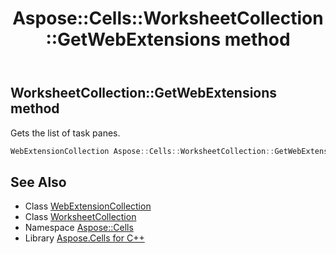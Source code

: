 ﻿---
title: Aspose::Cells::WorksheetCollection::GetWebExtensions method
linktitle: GetWebExtensions
second_title: Aspose.Cells for C++ API Reference
description: 'Aspose::Cells::WorksheetCollection::GetWebExtensions method. Gets the list of task panes in C++.'
type: docs
weight: 700
url: /cpp/aspose.cells/worksheetcollection/getwebextensions/
---
## WorksheetCollection::GetWebExtensions method


Gets the list of task panes.

```cpp
WebExtensionCollection Aspose::Cells::WorksheetCollection::GetWebExtensions()
```

## See Also

* Class [WebExtensionCollection](../../../aspose.cells.webextensions/webextensioncollection/)
* Class [WorksheetCollection](../)
* Namespace [Aspose::Cells](../../)
* Library [Aspose.Cells for C++](../../../)

